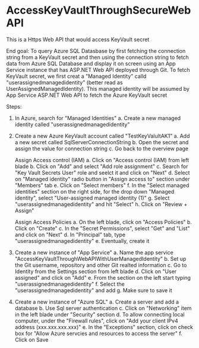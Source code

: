 # AccessKeyVaultThroughSecureWebAPI
This is a Https Web API that would access KeyVault secret

End goal:
To query Azure SQL Datasbase by first fetching the connection string from a KeyVault secret and then using the connection string to fetch data from Azure SQL Database and display it on screen using an App Service instance that has ASP.NET Web API deployed through Git.
To fetch KeyVault secret, we first creat a "Managed Identity" calld "userassignedmanagedidentity" (better read as UserAssignedManagedIdentity).
This managed identity will be assumed by App Service ASP.NET Web API to fetch the Azure KeyVault secret

Steps:

1. In Azure, search for "Managed Identities"
    a. Create a new managed identity called "userassignedmanagedidentity"
    
2. Create a new Azure KeyVault account called "TestKeyValultAK1"
    a. Add a new secret called SqlServerConnectionString
    b. Open the secret and assign the value for connection string
    c. Go back to the overview page
    
    Assign Access control (IAM)
    a. Click on "Access control (IAM) from left blade
    b. Click on "Add" and select "Add role assignment"
    c. Search for "Key Vault Secrets User" role and seelct it and click on "Next"
    d. Select on "Managed identity" radio button in "Assign access to" section under "Members" tab
    e. Click on "Select members"
    f. In the "Select managed identities" section on the right side, for the drop down "Managed identity", select "User-assigned managed identity (1)"
    g. Select "userassignedmanagedidentity" and hit "Select"
    h. Click on "Review + Assign"
    
    Assign Access Policies
    a. On the left blade, click on "Access Policies" 
    b. Click on "Create"
    c. In the "Secret Permissions", select "Get" and "List" and click on "Next"
    d. In "Principal" tab, type "userassignedmanagedidentity"
    e. Eventually, create it
    
3. Create a new instance of "App Service"
    a. Name the app service "AccessKeyVaultThroughWebAPIWithUserManagedIdentity"
    b. Set up the Git username, repository and other Git realted information
    c. Go to Identity from the Settings section from left blade
    d. Click on "User assigned" and click on "Add"
    e. From the section on the left start typing "userassignedmanagedidentity"
    f. Select the "userassignedmanagedidentity" and add
    g. Make sure to save it
    
4. Create a new instance of "Azure SQL"
    a. Create a server and add a database
    b. Use Sql server authentication
    c. Click on "Networking" item in the left blade under "Security" section
    d. To allow connecting local computer, under the "Firewall rules", click on "Add your client IPv4 address (xxx.xxx.xxx.xxx)"
    e. In the "Exceptions" section, click on check box for "Allow Azure servcies and resources to access the server"
    f. Click on Save
